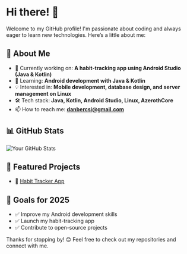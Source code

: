 # Hi there! 👋

Welcome to my GitHub profile! I'm passionate about coding and always eager to learn new technologies. Here’s a little about me:

## 🚀 About Me
- 🔭 Currently working on: **A habit-tracking app using Android Studio (Java & Kotlin)**
- 🌱 Learning: **Android development with Java & Kotlin**
- 💡 Interested in: **Mobile development, database design, and server management on Linux**
- 🛠️ Tech stack: **Java, Kotlin, Android Studio, Linux, AzerothCore**
- 📫 How to reach me: **danbercsi@gmail.com**

## 📊 GitHub Stats
![Your GitHub Stats](https://github-readme-stats.vercel.app/api?username=Ati61&show_icons=true&theme=radical)

## 🌟 Featured Projects
- 📱 [Habit Tracker App](https://github.com/Ati61/FocusFlow)


## 🎯 Goals for 2025
- ✅ Improve my Android development skills
- ✅ Launch my habit-tracking app
- ✅ Contribute to open-source projects

Thanks for stopping by! 😊 Feel free to check out my repositories and connect with me.

